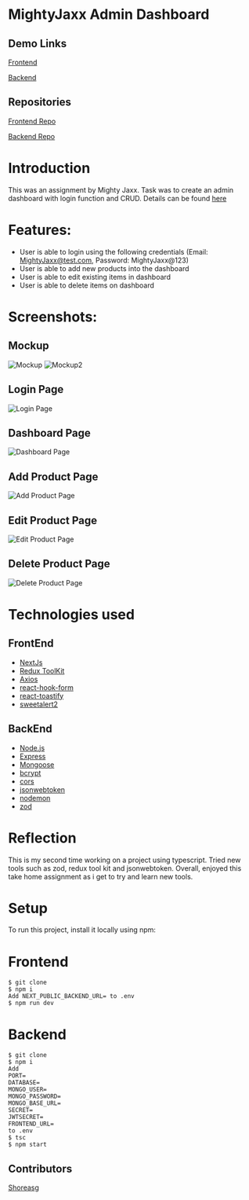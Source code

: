 # MightyJaxx Admin Dashboard

## Demo Links
[Frontend](https://mighty-jaxx-coding-challenge.vercel.app/)

[Backend](https://mighty-jaxx-be.herokuapp.com/)


## Repositories
[Frontend Repo](https://github.com/Shoreasg/Mighty-Jaxx-Coding-Challenge/tree/main/frontend)

[Backend Repo](https://github.com/Shoreasg/Mighty-Jaxx-Coding-Challenge/tree/main/backend)


# Introduction

This was an assignment by Mighty Jaxx. Task was to create an admin dashboard with login function and CRUD.
Details can be found [here](https://github.com/Mighty-Jaxx-International-Pte-Ltd/Coding-Challenge-for-Full-Stack-Engineers) 



# Features:

- User is able to login using the following credentials (Email: MightyJaxx@test.com, Password: MightyJaxx@123)
- User is able to add new products into the dashboard
- User is able to edit existing items in dashboard
- User is able to delete items on dashboard



# Screenshots:

## Mockup
![Mockup](https://raw.githubusercontent.com/Shoreasg/Mighty-Jaxx-Coding-Challenge/main/screenshots/Dashboard.jpeg)
![Mockup2](https://raw.githubusercontent.com/Shoreasg/Mighty-Jaxx-Coding-Challenge/main/screenshots/Login.jpeg)
## Login Page

![Login Page](https://raw.githubusercontent.com/Shoreasg/Mighty-Jaxx-Coding-Challenge/main/screenshots/LoginDashboard.JPG)

## Dashboard Page

![Dashboard Page](https://raw.githubusercontent.com/Shoreasg/Mighty-Jaxx-Coding-Challenge/main/screenshots/dashboard.JPG)

## Add Product Page

![Add Product Page](https://raw.githubusercontent.com/Shoreasg/Mighty-Jaxx-Coding-Challenge/main/screenshots/AddProduct.JPG)

## Edit Product Page


![Edit Product Page](https://raw.githubusercontent.com/Shoreasg/Mighty-Jaxx-Coding-Challenge/main/screenshots/EditProduct.JPG)

## Delete Product Page


![Delete Product Page](https://raw.githubusercontent.com/Shoreasg/Mighty-Jaxx-Coding-Challenge/main/screenshots/DeleteProduct.JPG)


# Technologies used


## FrontEnd
- [NextJs](https://nextjs.org/)
- [Redux ToolKit](https://redux-toolkit.js.org/)
- [Axios](https://axios-http.com/)
- [react-hook-form](https://react-hook-form.com/)
- [react-toastify](https://fkhadra.github.io/react-toastify/introduction/)
- [sweetalert2](https://sweetalert2.github.io/)



## BackEnd
- [Node.js](https://nodejs.org/en/)
- [Express](http://expressjs.com/)
- [Mongoose](https://mongoosejs.com/)
- [bcrypt](https://github.com/kelektiv/node.bcrypt.js)
- [cors](https://github.com/expressjs/cors)
- [jsonwebtoken](https://github.com/auth0/node-jsonwebtoken)
- [nodemon](https://nodemon.io/)
- [zod](https://zod.dev/)



# Reflection

This is my second time working on a project using typescript. Tried new tools such as zod, redux tool kit and jsonwebtoken. Overall, enjoyed this take home assignment as i get to try and learn new tools.




# Setup

To run this project, install it locally using npm:

# Frontend

```
$ git clone
$ npm i
Add NEXT_PUBLIC_BACKEND_URL= to .env
$ npm run dev

```

# Backend

```
$ git clone
$ npm i
Add
PORT=
DATABASE=
MONGO_USER=
MONGO_PASSWORD=
MONGO_BASE_URL=
SECRET=
JWTSECRET=
FRONTEND_URL=
to .env
$ tsc
$ npm start

```


## Contributors



[Shoreasg](https://github.com/Shoreasg) 

